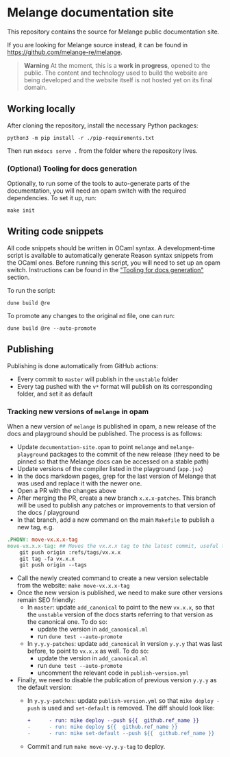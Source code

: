 # Melange documentation site

This repository contains the source for Melange public documentation site.

If you are looking for Melange source instead, it can be found in
https://github.com/melange-re/melange.

> **Warning** At the moment, this is a **work in progress**, opened to the
> public. The content and technology used to build the website are being
> developed and the website itself is not hosted yet on its final domain.

## Working locally

After cloning the repository, install the necessary Python packages:

```
python3 -m pip install -r ./pip-requirements.txt
```

Then run `mkdocs serve .` from the folder where the repository lives.

### (Optional) Tooling for docs generation

Optionally, to run some of the tools to auto-generate parts of the
documentation, you will need an opam switch with the required dependencies. To
set it up, run:

```
make init
```

## Writing code snippets

All code snippets should be written in OCaml syntax. A development-time script
is available to automatically generate Reason syntax snippets from the OCaml
ones. Before running this script, you will need to set up an opam switch.
Instructions can be found in the ["Tooling for docs
generation"](#optional-tooling-for-docs-generation) section.

To run the script:

```
dune build @re
```

To promote any changes to the original `md` file, one can run:

```
dune build @re --auto-promote
```

## Publishing

Publishing is done automatically from GitHub actions:
- Every commit to `master` will publish in the `unstable` folder
- Every tag pushed with the `v*` format will publish on its corresponding
  folder, and set it as default

### Tracking new versions of `melange` in opam

When a new version of `melange` is published in opam, a new release of the docs
and playground should be published. The process is as follows:

- Update `documentation-site.opam` to point `melange` and `melange-playground`
  packages to the commit of the new release (they need to be pinned so that the
  Melange docs can be accessed on a stable path)
- Update versions of the compiler listed in the playground (`app.jsx`)
- In the docs markdown pages, grep for the last version of Melange that was used
  and replace it with the newer one.
- Open a PR with the changes above
- After merging the PR, create a new branch `x.x.x-patches`. This branch will be
  used to publish any patches or improvements to that version of the docs /
  playground
- In that branch, add a new command on the main `Makefile` to publish a new tag,
  e.g.
```Makefile
.PHONY: move-vx.x.x-tag
move-vx.x.x-tag: ## Moves the vx.x.x tag to the latest commit, useful to publish the vx docs
	git push origin :refs/tags/vx.x.x
	git tag -fa vx.x.x
	git push origin --tags
```
- Call the newly created command to create a new version selectable from the
  website: `make move-vx.x.x-tag`
- Once the new version is published, we need to make sure other versions remain
  SEO friendly:
  - In `master`: update `add_canonical` to point to the new `vx.x.x`, so that
    the `unstable` version of the docs starts referring to that version as the
    canonical one. To do so:
      - update the version in `add_canonical.ml`
      - run `dune test --auto-promote`
  - In `y.y.y-patches`: update `add_canonical` in version `y.y.y` that was last
    before, to point to `vx.x.x` as well. To do so:
      - update the version in `add_canonical.ml`
      - run `dune test --auto-promote`
      - uncomment the relevant code in `publish-version.yml`
- Finally, we need to disable the publication of previous version `y.y.y` as the
  default version:
  - In `y.y.y-patches`: update `publish-version.yml` so that `mike deploy -push`
    is used and `set-default` is removed. The diff should look like:
    ```diff
    +      - run: mike deploy --push ${{  github.ref_name }}
    -      - run: mike deploy ${{  github.ref_name }}
    -      - run: mike set-default --push ${{  github.ref_name }}
    ```

  - Commit and run `make move-vy.y.y-tag` to deploy.

